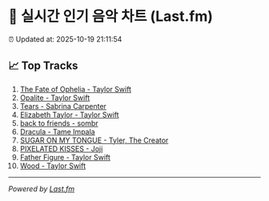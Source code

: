 # 🎵 실시간 인기 음악 차트 (Last.fm)

⏰ Updated at: 2025-10-19 21:11:54

## 📈 Top Tracks

1. [The Fate of Ophelia - Taylor Swift](https://www.last.fm/music/Taylor+Swift/_/The+Fate+of+Ophelia)
2. [Opalite - Taylor Swift](https://www.last.fm/music/Taylor+Swift/_/Opalite)
3. [Tears - Sabrina Carpenter](https://www.last.fm/music/Sabrina+Carpenter/_/Tears)
4. [Elizabeth Taylor - Taylor Swift](https://www.last.fm/music/Taylor+Swift/_/Elizabeth+Taylor)
5. [back to friends - sombr](https://www.last.fm/music/sombr/_/back+to+friends)
6. [Dracula - Tame Impala](https://www.last.fm/music/Tame+Impala/_/Dracula)
7. [SUGAR ON MY TONGUE - Tyler, The Creator](https://www.last.fm/music/Tyler,+The+Creator/_/SUGAR+ON+MY+TONGUE)
8. [PIXELATED KISSES - Joji](https://www.last.fm/music/Joji/_/PIXELATED+KISSES)
9. [Father Figure - Taylor Swift](https://www.last.fm/music/Taylor+Swift/_/Father+Figure)
10. [Wood - Taylor Swift](https://www.last.fm/music/Taylor+Swift/_/Wood)

---
*Powered by [Last.fm](https://www.last.fm)*
